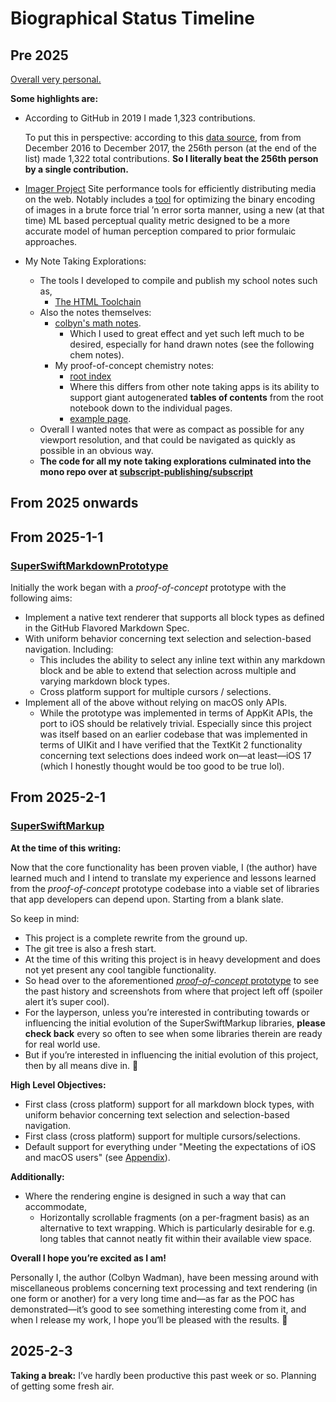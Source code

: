 # Biographical Status Timeline

## Pre 2025

[Overall very personal.]( VERY-PERSONAL-BIO.md )

**Some highlights are:**
- According to GitHub in 2019 I made 1,323 contributions.

  To put this in perspective: according to this [data source](https://web.archive.org/web/20200415010317/https://gist.github.com/paulmillr/2657075/), from from December 2016 to December 2017, the 256th person (at the end of the list) made 1,322 total contributions. **So I literally beat the 256th person by a single contribution.** 
- [Imager Project]( https://github.com/imager-io )
    Site performance tools for efficiently distributing media on the web. Notably includes a [tool]( https://github.com/imager-io/imager ) for optimizing the binary encoding of images in a brute force trial ’n error sorta manner, using a new (at that time) ML based perceptual quality metric designed to be a more accurate model of human perception compared to prior formulaic approaches. 
- My Note Taking Explorations:
    - The tools I developed to compile and publish my school notes such as,
        - [The HTML Toolchain]( https://github.com/subscript-publishing/subscript-html ) 
    - Also the notes themselves:
        - [colbyn's math notes]( https://colbyn.github.io/school-notes-spring-2020/ ).
            - Which I used to great effect and yet such left much to be desired, especially for hand drawn notes (see the following chem notes).
        - My proof-of-concept chemistry notes:
            - [root index]( https://colbyn.github.io/old-school-chem-notes/dev/chemistry-1010---fall-2021/index.html )
            - Where this differs from other note taking apps is its ability to support giant autogenerated **tables of contents** from the root notebook down to the individual pages.
            - [example page]( https://colbyn.github.io/old-school-chem-notes/dev/chemistry-1010---fall-2021/overview.html ).
    - Overall I wanted notes that were as compact as possible for any viewport resolution, and that could be navigated as quickly as possible in an obvious way.
    - **The code for all my note taking explorations culminated into the mono repo over at [subscript-publishing/subscript](https://github.com/subscript-publishing/subscript)**


## From 2025 onwards 

## From 2025-1-1

### [SuperSwiftMarkdownPrototype]( https://github.com/SuperSwiftMarkup/SuperSwiftMarkdownPrototype )

Initially the work began with a *proof-of-concept* prototype with the following aims: 
- Implement a native text renderer that supports all block types as defined in the GitHub Flavored Markdown Spec.
- With uniform behavior concerning text selection and selection-based navigation. Including: 
    - This includes the ability to select any inline text within any markdown block and be able to extend that selection across multiple and varying markdown block types. 
    - Cross platform support for multiple cursors / selections. 
- Implement all of the above without relying on macOS only APIs.
    - While the prototype was implemented in terms of AppKit APIs, the port to iOS should be relatively trivial. Especially since this project was itself based on an earlier codebase that was implemented in terms of UIKit and I have verified that the TextKit 2 functionality concerning text selections does indeed work on—at least—iOS 17 (which I honestly thought would be too good to be true lol). 

## From 2025-2-1

### [SuperSwiftMarkup]( https://github.com/SuperSwiftMarkup/SuperSwiftMarkup )

**At the time of this writing:**

Now that the core functionality has been proven viable, I (the author) have learned much and I intend to translate my experience and lessons learned from the *proof-of-concept* prototype codebase into a viable set of libraries that app developers can depend upon. Starting from a blank slate.

So keep in mind:
- This project is a complete rewrite from the ground up.
- The git tree is also a fresh start.
- At the time of this writing this project is in heavy development and does not yet present any cool tangible functionality.
- So head over to the aforementioned [*proof-of-concept* prototype](https://github.com/SuperSwiftMarkup/SuperSwiftMarkdownPrototype) to see the past history and screenshots from where that project left off (spoiler alert it’s super cool). 
- For the layperson, unless you’re interested in contributing towards or influencing the initial evolution of the SuperSwiftMarkup libraries, **please check back** every so often to see when some libraries therein are ready for real world use. 
- But if you’re interested in influencing the initial evolution of this project, then by all means dive in. 🙂


**High Level Objectives:**
- First class (cross platform) support for all markdown block types, with uniform behavior concerning text selection and selection-based navigation.
- First class (cross platform) support for multiple cursors/selections.
- Default support for everything under "Meeting the expectations of iOS and macOS users" (see [Appendix](#Appendix)).

**Additionally:**
- Where the rendering engine is designed in such a way that can accommodate,
    - Horizontally scrollable fragments (on a per-fragment basis) as an alternative to text wrapping. Which is particularly desirable for e.g. long tables that cannot neatly fit within their available view space.

**Overall I hope you’re excited as I am!** 

Personally I, the author (Colbyn Wadman), have been messing around with miscellaneous problems concerning text processing and text rendering (in one form or another) for a very long time and—as far as the POC has demonstrated—it’s good to see something interesting come from it, and when I release my work, I hope you’ll be pleased with the results. 🤞

## 2025-2-3

**Taking a break:** I’ve hardly been productive this past week or so. Planning of getting some fresh air. 
